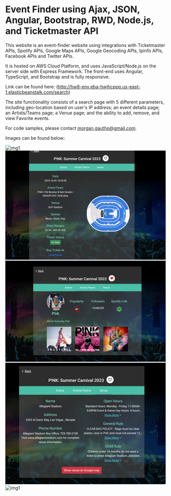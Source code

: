 # Event Finder using Ajax, JSON, Angular, Bootstrap, RWD, Node.js, and Ticketmaster API

This website is an event-finder website using integrations with Ticketmaster APIs, Spotify APIs, Google Maps APIs, Google Geocoding APIs, Ipinfo APIs, Facebook APIs and Twitter APIs.

It is hosted on AWS Cloud Platform, and uses JavaScript/Node.js on the server side with Express Framework. The front-end uses Angular, TypeScript, and Bootstrap and is fully responsive. 

Link can be found here: (http://hw8-env.eba-hwjhcppp.us-east-1.elasticbeanstalk.com/search)

The site functionality consists of a search page with 5 different parameters, including geo-location based on user's IP address; an event details page; an Artists/Teams page; a Venue page; and the ability to add, remove, and view Favorite events.

For code samples, please contact morgan.gautho@gmail.com. 

Images can be found below:

![img1](images/site1.png)
![img1](images/site1.1.png)
![img1](images/site1.2.png)
![img1](images/site1.3.png)
![img1](images/site1.4.png)
